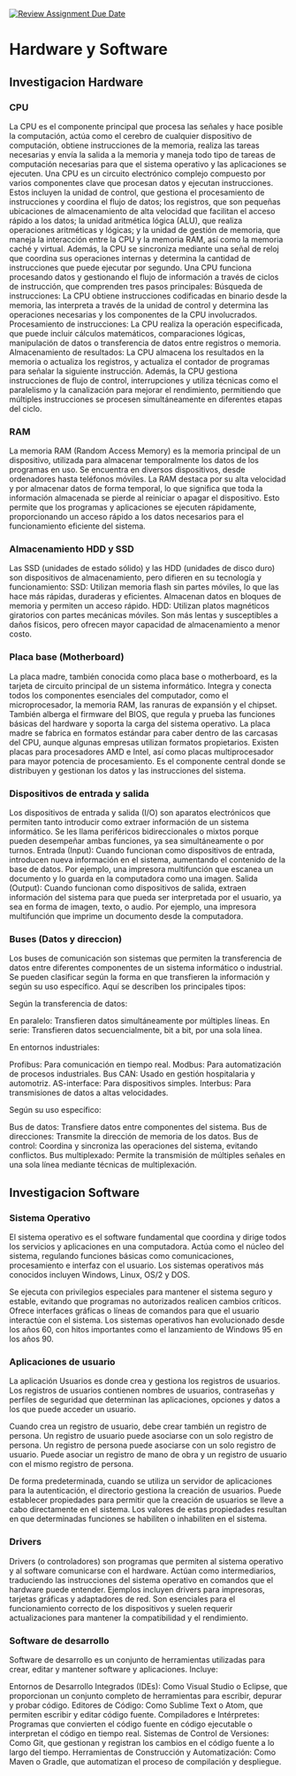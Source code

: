 [![Review Assignment Due Date](https://classroom.github.com/assets/deadline-readme-button-22041afd0340ce965d47ae6ef1cefeee28c7c493a6346c4f15d667ab976d596c.svg)](https://classroom.github.com/a/ZHlrD2sU)
# **Hardware y Software**
## Investigacion Hardware

### CPU
La CPU es el componente principal que procesa las señales y hace posible la computación, actúa como el cerebro de cualquier dispositivo de computación, obtiene instrucciones de la memoria, realiza las tareas necesarias y envía la salida a la memoria y maneja todo tipo de tareas de computación necesarias para que el sistema operativo y las aplicaciones se ejecuten.
Una CPU es un circuito electrónico complejo compuesto por varios componentes clave que procesan datos y ejecutan instrucciones. Estos incluyen la unidad de control, que gestiona el procesamiento de instrucciones y coordina el flujo de datos; los registros, que son pequeñas ubicaciones de almacenamiento de alta velocidad que facilitan el acceso rápido a los datos; la unidad aritmética lógica (ALU), que realiza operaciones aritméticas y lógicas; y la unidad de gestión de memoria, que maneja la interacción entre la CPU y la memoria RAM, así como la memoria caché y virtual. Además, la CPU se sincroniza mediante una señal de reloj que coordina sus operaciones internas y determina la cantidad de instrucciones que puede ejecutar por segundo.
Una CPU funciona procesando datos y gestionando el flujo de información a través de ciclos de instrucción, que comprenden tres pasos principales:
Búsqueda de instrucciones: La CPU obtiene instrucciones codificadas en binario desde la memoria, las interpreta a través de la unidad de control y determina las operaciones necesarias y los componentes de la CPU involucrados.
Procesamiento de instrucciones: La CPU realiza la operación especificada, que puede incluir cálculos matemáticos, comparaciones lógicas, manipulación de datos o transferencia de datos entre registros o memoria.
Almacenamiento de resultados: La CPU almacena los resultados en la memoria o actualiza los registros, y actualiza el contador de programas para señalar la siguiente instrucción.
Además, la CPU gestiona instrucciones de flujo de control, interrupciones y utiliza técnicas como el paralelismo y la canalización para mejorar el rendimiento, permitiendo que múltiples instrucciones se procesen simultáneamente en diferentes etapas del ciclo.

### RAM
La memoria RAM (Random Access Memory) es la memoria principal de un dispositivo, utilizada para almacenar temporalmente los datos de los programas en uso. Se encuentra en diversos dispositivos, desde ordenadores hasta teléfonos móviles. La RAM destaca por su alta velocidad y por almacenar datos de forma temporal, lo que significa que toda la información almacenada se pierde al reiniciar o apagar el dispositivo. Esto permite que los programas y aplicaciones se ejecuten rápidamente, proporcionando un acceso rápido a los datos necesarios para el funcionamiento eficiente del sistema.

### Almacenamiento HDD y SSD
Las SSD (unidades de estado sólido) y las HDD (unidades de disco duro) son dispositivos de almacenamiento, pero difieren en su tecnología y funcionamiento:
SSD: Utilizan memoria flash sin partes móviles, lo que las hace más rápidas, duraderas y eficientes. Almacenan datos en bloques de memoria y permiten un acceso rápido.
HDD: Utilizan platos magnéticos giratorios con partes mecánicas móviles. Son más lentas y susceptibles a daños físicos, pero ofrecen mayor capacidad de almacenamiento a menor costo.

### Placa base (Motherboard)
La placa madre, también conocida como placa base o motherboard, es la tarjeta de circuito principal de un sistema informático. Integra y conecta todos los componentes esenciales del computador, como el microprocesador, la memoria RAM, las ranuras de expansión y el chipset. También alberga el firmware del BIOS, que regula y prueba las funciones básicas del hardware y soporta la carga del sistema operativo. La placa madre se fabrica en formatos estándar para caber dentro de las carcasas del CPU, aunque algunas empresas utilizan formatos propietarios. Existen placas para procesadores AMD e Intel, así como placas multiprocesador para mayor potencia de procesamiento. Es el componente central donde se distribuyen y gestionan los datos y las instrucciones del sistema.

### Dispositivos de entrada y salida
Los dispositivos de entrada y salida (I/O) son aparatos electrónicos que permiten tanto introducir como extraer información de un sistema informático. Se les llama periféricos bidireccionales o mixtos porque pueden desempeñar ambas funciones, ya sea simultáneamente o por turnos.
Entrada (Input): Cuando funcionan como dispositivos de entrada, introducen nueva información en el sistema, aumentando el contenido de la base de datos. Por ejemplo, una impresora multifunción que escanea un documento y lo guarda en la computadora como una imagen.
Salida (Output): Cuando funcionan como dispositivos de salida, extraen información del sistema para que pueda ser interpretada por el usuario, ya sea en forma de imagen, texto, o audio. Por ejemplo, una impresora multifunción que imprime un documento desde la computadora.

### Buses (Datos y direccion)
Los buses de comunicación son sistemas que permiten la transferencia de datos entre diferentes componentes de un sistema informático o industrial. Se pueden clasificar según la forma en que transfieren la información y según su uso específico. Aquí se describen los principales tipos:

Según la transferencia de datos:

En paralelo: Transfieren datos simultáneamente por múltiples líneas.
En serie: Transfieren datos secuencialmente, bit a bit, por una sola línea.

En entornos industriales:

Profibus: Para comunicación en tiempo real.
Modbus: Para automatización de procesos industriales.
Bus CAN: Usado en gestión hospitalaria y automotriz.
AS-interface: Para dispositivos simples.
Interbus: Para transmisiones de datos a altas velocidades.

Según su uso específico:

Bus de datos: Transfiere datos entre componentes del sistema.
Bus de direcciones: Transmite la dirección de memoria de los datos.
Bus de control: Coordina y sincroniza las operaciones del sistema, evitando conflictos.
Bus multiplexado: Permite la transmisión de múltiples señales en una sola línea mediante técnicas de multiplexación.

## Investigacion Software

### Sistema Operativo
El sistema operativo es el software fundamental que coordina y dirige todos los servicios y aplicaciones en una computadora. Actúa como el núcleo del sistema, regulando funciones básicas como comunicaciones, procesamiento e interfaz con el usuario. Los sistemas operativos más conocidos incluyen Windows, Linux, OS/2 y DOS.

Se ejecuta con privilegios especiales para mantener el sistema seguro y estable, evitando que programas no autorizados realicen cambios críticos. Ofrece interfaces gráficas o líneas de comandos para que el usuario interactúe con el sistema. Los sistemas operativos han evolucionado desde los años 60, con hitos importantes como el lanzamiento de Windows 95 en los años 90.

### Aplicaciones de usuario
La aplicación Usuarios es donde crea y gestiona los registros de usuarios. Los registros de usuarios contienen nombres de usuarios, contraseñas y perfiles de seguridad que determinan las aplicaciones, opciones y datos a los que puede acceder un usuario.

Cuando crea un registro de usuario, debe crear también un registro de persona. Un registro de usuario puede asociarse con un solo registro de persona. Un registro de persona puede asociarse con un solo registro de usuario. Puede asociar un registro de mano de obra y un registro de usuario con el mismo registro de persona.

De forma predeterminada, cuando se utiliza un servidor de aplicaciones para la autenticación, el directorio gestiona la creación de usuarios. Puede establecer propiedades para permitir que la creación de usuarios se lleve a cabo directamente en el sistema. Los valores de estas propiedades resultan en que determinadas funciones se habiliten o inhabiliten en el sistema.

### Drivers
Drivers (o controladores) son programas que permiten al sistema operativo y al software comunicarse con el hardware. Actúan como intermediarios, traduciendo las instrucciones del sistema operativo en comandos que el hardware puede entender. Ejemplos incluyen drivers para impresoras, tarjetas gráficas y adaptadores de red. Son esenciales para el funcionamiento correcto de los dispositivos y suelen requerir actualizaciones para mantener la compatibilidad y el rendimiento.

### Software de desarrollo
Software de desarrollo es un conjunto de herramientas utilizadas para crear, editar y mantener software y aplicaciones. Incluye:

Entornos de Desarrollo Integrados (IDEs): Como Visual Studio o Eclipse, que proporcionan un conjunto completo de herramientas para escribir, depurar y probar código.
Editores de Código: Como Sublime Text o Atom, que permiten escribir y editar código fuente.
Compiladores e Intérpretes: Programas que convierten el código fuente en código ejecutable o interpretan el código en tiempo real.
Sistemas de Control de Versiones: Como Git, que gestionan y registran los cambios en el código fuente a lo largo del tiempo.
Herramientas de Construcción y Automatización: Como Maven o Gradle, que automatizan el proceso de compilación y despliegue.